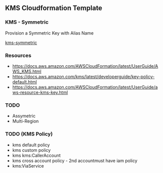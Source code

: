 ## KMS Cloudformation Template

### KMS - Symmetric

Provision a Symmetric Key with Alias Name

[kms-symmetric](kms-symmetric.yaml)

### Resources

- https://docs.aws.amazon.com/AWSCloudFormation/latest/UserGuide/AWS_KMS.html
- https://docs.aws.amazon.com/kms/latest/developerguide/key-policy-default.html
- https://docs.aws.amazon.com/AWSCloudFormation/latest/UserGuide/aws-resource-kms-key.html

### TODO

- Assymetric
- Multi-Region

### TODO (KMS Policy)

- kms default policy
- kms custom policy
- kms kms:CallerAccount
- kms cross account policy - 2nd accountmust have iam policy
- kms:ViaService